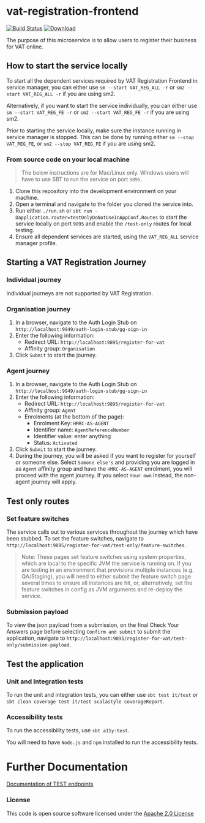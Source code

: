# vat-registration-frontend

[![Build Status](https://travis-ci.org/hmrc/vat-registration-frontend.svg)](https://travis-ci.org/hmrc/vat-registration-frontend) [ ![Download](https://api.bintray.com/packages/hmrc/releases/vat-registration-frontend/images/download.svg) ](https://bintray.com/hmrc/releases/vat-registration-frontend/_latestVersion)

The purpose of this microservice is to allow users to register their business for VAT online.

## How to start the service locally
To start all the dependent services required by VAT Registration Frontend in service manager, you can either use `sm --start VAT_REG_ALL -r` or `sm2 --start VAT_REG_ALL -r` if you are using sm2.

Alternatively, if you want to start the service individually, you can either use `sm --start VAT_REG_FE -r` or  `sm2 --start VAT_REG_FE -r` if you are using sm2.

Prior to starting the service locally, make sure the instance running in service manager is stopped. This can be done by running either `sm --stop VAT_REG_FE`, or `sm2 --stop VAT_REG_FE` if you are using sm2.

### From source code on your local machine
> The below instructions are for Mac/Linux only. Windows users will have to use SBT to run the service on port `9895`.
1. Clone this repository into the development environment on your machine.
2. Open a terminal and navigate to the folder you cloned the service into.
3. Run either `./run.sh` or `sbt run -Dapplication.router=testOnlyDoNotUseInAppConf.Routes` to start the service locally on port `9895` and enable the `/test-only` routes for local testing.
4. Ensure all dependent services are started, using the `VAT_REG_ALL` service manager profile.

## Starting a VAT Registration Journey

### Individual journey
Individual journeys are not supported by VAT Registration.

### Organisation journey
1. In a browser, navigate to the Auth Login Stub on `http://localhost:9949/auth-login-stub/gg-sign-in`
2. Enter the following information:
    - Redirect URL: `http://localhost:9895/register-for-vat`
    - Affinity group: `Organisation`
3. Click `Submit` to start the journey.

### Agent journey
1. In a browser, navigate to the Auth Login Stub on `http://localhost:9949/auth-login-stub/gg-sign-in`
2. Enter the following information:
    - Redirect URL: `http://localhost:9895/register-for-vat`
    - Affinity group: `Agent`
    - Enrolments (at the bottom of the page):
        - Enrolment Key: `HMRC-AS-AGENT`
        - Identifier name: `AgentReferenceNumber`
        - Identifier value: enter anything
        - Status: `Activated`
3. Click `Submit` to start the journey.
4. During the journey, you will be asked if you want to register for yourself or someone else. Select `Somone else's`
   and providing you are logged in as `Agent` affinity group and have the `HMRC-AS-AGENT` enrolment, you will proceed
   with the agent journey. If you select `Your own` instead, the non-agent journey will apply.

## Test only routes

### Set feature switches
The service calls out to various services throughout the journey which have been stubbed. To set the feature switches, navigate to `http://localhost:9895/register-for-vat/test-only/feature-switches`.

> Note: These pages set feature switches using system properties, which are local to the specific JVM the service is running on.
> If you are testing in an environment that provisions multiple instances (e.g. QA/Staging), you will need to either submit the feature switch page
> several times to ensure all instances are hit, or, alternatively, set the feature switches in config as JVM arguments and
> re-deploy the service.

### Submission payload
To view the json payload from a submission, on the final Check Your Answers page before selecting `Confirm and submit` to submit the application, navigate to ```http://localhost:9895/register-for-vat/test-only/submission-payload```.

## Test the application

### Unit and Integration tests
To run the unit and integration tests, you can either use ```sbt test it/test``` or ```sbt clean coverage test it/test scalastyle coverageReport```.

### Accessibility tests
To run the accessibility tests, use ```sbt a11y:test```. 

You will need to have `Node.js` and `npm` installed to run the accessibility tests. 

# Further Documentation
[Documentation of TEST endpoints](test-endpoints.md)

### License
This code is open source software licensed under the [Apache 2.0 License]("http://www.apache.org/licenses/LICENSE-2.0.html")